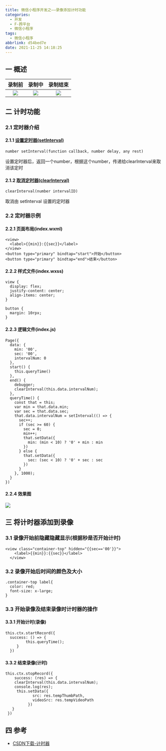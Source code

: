 ```yaml
---
title: 微信小程序开发之——录像添加计时功能
categories:
  - 开发
  - F-跨平台
  - 微信小程序
tags:
  - 微信小程序
abbrlink: d54bed7e
date: 2021-11-25 14:18:25
---
```

## 一 概述

| 录制前 | 录制中 | 录制结束 |
| :----: | :----: | :------: |
| ![][1] | ![][2] |  ![][3]  |

<!--more-->

## 二 计时功能

### 2.1 定时器介绍

#### 2.1.1 [设置定时器(setInterval)][00]

```
number setInterval(function callback, number delay, any rest)
```

设置定时器后，返回一个number，根据这个number，传递给clearInterval来取消该定时

#### 2.1.2 [取消定时器(clearInterval)][01]

```
clearInterval(number intervalID)
```

取消由 setInterval 设置的定时器

### 2.2 定时器示例

#### 2.2.1 页面布局(index.wxml)

```
<view>
  <label>{{min}}:{{sec}}</label>
</view>
<button type="primary" bindtap="start">开始</button>
<button type="primary" bindtap="end">结束</button>
```

#### 2.2.2 样式文件(index.wxss)

```
view {
  display: flex;
  justify-content: center;
  align-items: center;
}

button {
  margin: 10rpx;
}
```

#### 2.2.3 逻辑文件(index.js)

```
Page({
  data: {
    min: '00',
    sec: '00',
    intervalNum: 0
  },
  start() {
    this.queryTime()
  },
  end() {
    debugger;
    clearInterval(this.data.intervalNum);
  },
  queryTime() {
    const that = this;
    var min = that.data.min;
    var sec = that.data.sec;
    that.data.intervalNum = setInterval(() => {
      sec++;
      if (sec >= 60) {
        sec = 0;
        min++;
        that.setData({
          min: (min < 10) ? '0' + min : min
        })
      } else {
        that.setData({
          sec: (sec < 10) ? '0' + sec : sec
        })
      }
    }, 1000);
  }
})
```

#### 2.2.4 效果图
![][4]

## 三 将计时器添加到录像

### 3.1 录像开始前隐藏隐藏显示(根据秒是否开始计时)

```
<view class="container-top" hidden="{{sec=='00'}}">
    <label>{{min}}:{{sec}}</label>
  </view>
```

### 3.2 录像开始后时间的颜色及大小

```
.container-top label{
  color: red;
  font-size: x-large;
}
```

### 3.3 开始录像及结束录像时计时器的操作

#### 3.3.1 开始计时(录像)

```
this.ctx.startRecord({
  success: () => {
         this.queryTime();
     }
  })
```

#### 3.3.2 结束录像(计时)

```
this.ctx.stopRecord({
    success: (res) => {
    clearInterval(this.data.intervalNum);
    console.log(res);
     this.setData({
            src: res.tempThumbPath,
            videoSrc: res.tempVideoPath
          })
   }
 })
```

## 四 参考
* [CSDN下载-计时器](https://download.csdn.net/download/Calvin_zhou/48918093)



[00]:https://developers.weixin.qq.com/minigame/dev/reference/api/setInterval.html
[01]:https://developers.weixin.qq.com/minigame/dev/reference/api/clearInterval.html
[1]:https://raw.githubusercontent.com/PGzxc/CDN/master/blog-wechat/wechat-video-take-before.png
[2]:https://raw.githubusercontent.com/PGzxc/CDN/master/blog-wechat/wechat-video-take-ing.png
[3]:https://raw.githubusercontent.com/PGzxc/CDN/master/blog-wechat/wechat-video-take-after.png
[4]:https://raw.githubusercontent.com/PGzxc/CDN/master/blog-wechat/wechat-interval-time-sample.gif